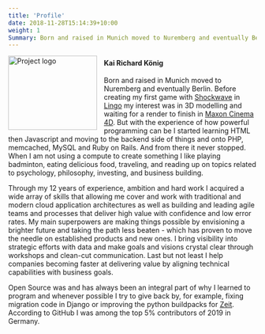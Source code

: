 ```yaml
---
title: 'Profile'
date: 2018-11-28T15:14:39+10:00
weight: 1
Summary: Born and raised in Munich moved to Nuremberg and eventually Berlin. Before creating my first game with Shockwave in Lingo my interest was in 3D modelling and waiting for a render to finish in Maxon Cinema 4D. But with the experience of how powerful programming can be I started learning HTML then Javascript and moving to the backend side of things and onto PHP, memcached, MySQL and Ruby on Rails. And from there it never stopped.
---
```


<img src="/images/head3.jpg" alt="Project logo" height="150" width="180" style="float:left; padding: 0em 1em 0 0"></a>

#### Kai Richard König
Born and raised in Munich moved to Nuremberg and eventually Berlin. Before creating my first game with [Shockwave](https://en.wikipedia.org/wiki/Adobe_Shockwave_Player) in [Lingo](https://en.wikipedia.org/wiki/Lingo_(programming_language)) my interest was in 3D modelling and waiting for a render to finish in [Maxon Cinema 4D](https://en.wikipedia.org/wiki/Cinema_4D). But with the experience of how powerful programming can be I started learning HTML then Javascript and moving to the backend side of things and onto PHP, memcached, MySQL and Ruby on Rails. And from there it never stopped. When I am not using a compute to create something I like playing badminton, eating delicious food, traveling, and reading up on topics related to psychology, philosophy, investing, and business building.

Through my 12 years of experience, ambition and hard work I acquired a wide array of skills that allowing me cover and work with traditional and modern cloud application architectures as well as building and leading agile teams and processes that deliver high value with confidence and low error rates. My main superpowers are making things possible by envisioning a brighter future and taking the path less beaten - which has proven to move the needle on established products and new ones. I bring visibility into strategic efforts with data and make goals and visions crystal clear through workshops and clean-cut communication. Last but not least I help companies becoming faster at delivering value by aligning technical capabilities with business goals.

Open Source was and has always been an integral part of why I learned to program and whenever possible I try to give back by, for example, fixing migration code in Django or improving the python buildpacks for [Zeit](https://github.com/zeit/). According to GitHub I was among the top 5% contributors of 2019 in Germany.
